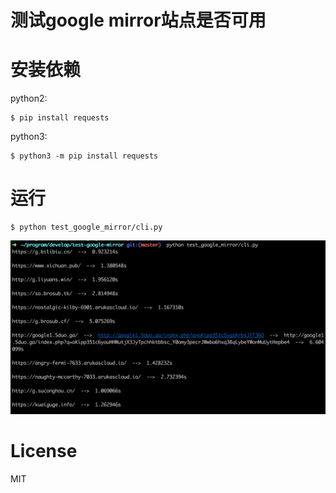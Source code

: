 测试google mirror站点是否可用
===========================


安装依赖
========

python2:

	$ pip install requests

python3:

	$ python3 -m pip install requests

运行
====

	$ python test_google_mirror/cli.py

![example.png](./example.png)

License
=======

MIT
